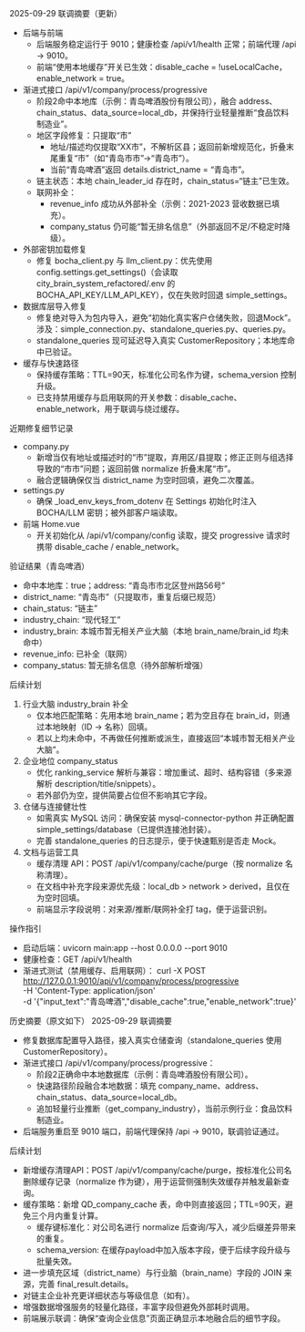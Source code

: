 2025-09-29 联调摘要（更新）
- 后端与前端
  - 后端服务稳定运行于 9010；健康检查 /api/v1/health 正常；前端代理 /api → 9010。
  - 前端“使用本地缓存”开关已生效：disable_cache = !useLocalCache，enable_network = true。
- 渐进式接口 /api/v1/company/process/progressive
  - 阶段2命中本地库（示例：青岛啤酒股份有限公司），融合 address、chain_status、data_source=local_db，并保持行业轻量推断“食品饮料制造业”。
  - 地区字段修复：只提取“市”
    - 地址/描述均仅提取“XX市”，不解析区县；返回前新增规范化，折叠末尾重复“市”（如“青岛市市”→“青岛市”）。
    - 当前“青岛啤酒”返回 details.district_name = “青岛市”。
  - 链主状态：本地 chain_leader_id 存在时，chain_status=“链主”已生效。
  - 联网补全：
    - revenue_info 成功从外部补全（示例：2021-2023 营收数据已填充）。
    - company_status 仍可能“暂无排名信息”（外部返回不足/不稳定时降级）。
- 外部密钥加载修复
  - 修复 bocha_client.py 与 llm_client.py：优先使用 config.settings.get_settings()（会读取 city_brain_system_refactored/.env 的 BOCHA_API_KEY/LLM_API_KEY），仅在失败时回退 simple_settings。
- 数据库层导入修复
  - 修复绝对导入为包内导入，避免“初始化真实客户仓储失败，回退Mock”。涉及：simple_connection.py、standalone_queries.py、queries.py。
  - standalone_queries 现可延迟导入真实 CustomerRepository；本地库命中已验证。
- 缓存与快速路径
  - 保持缓存策略：TTL=90天，标准化公司名作为键，schema_version 控制升级。
  - 已支持禁用缓存与启用联网的开关参数：disable_cache、enable_network，用于联调与绕过缓存。

近期修复细节记录
- company.py
  - 新增当仅有地址或描述时的“市”提取，弃用区/县提取；修正正则与组选择导致的“市市”问题；返回前做 normalize 折叠末尾“市”。
  - 融合逻辑确保仅当 district_name 为空时回填，避免二次覆盖。
- settings.py
  - 确保 _load_env_keys_from_dotenv 在 Settings 初始化时注入 BOCHA/LLM 密钥；被外部客户端读取。
- 前端 Home.vue
  - 开关初始化从 /api/v1/company/config 读取，提交 progressive 请求时携带 disable_cache / enable_network。

验证结果（青岛啤酒）
- 命中本地库：true；address: “青岛市市北区登州路56号”
- district_name: “青岛市”（只提取市，重复后缀已规范）
- chain_status: “链主”
- industry_chain: “现代轻工”
- industry_brain: 本城市暂无相关产业大脑（本地 brain_name/brain_id 均未命中）
- revenue_info: 已补全（联网）
- company_status: 暂无排名信息（待外部解析增强）

后续计划
1) 行业大脑 industry_brain 补全
   - 仅本地匹配策略：先用本地 brain_name；若为空且存在 brain_id，则通过本地映射（ID → 名称）回填。
   - 若以上均未命中，不再做任何推断或派生，直接返回“本城市暂无相关产业大脑”。
2) 企业地位 company_status
   - 优化 ranking_service 解析与兼容：增加重试、超时、结构容错（多来源解析 description/title/snippets）。
   - 若外部仍为空，提供简要占位但不影响其它字段。
3) 仓储与连接健壮性
   - 如需真实 MySQL 访问：确保安装 mysql-connector-python 并正确配置 simple_settings/database（已提供连接池封装）。
   - 完善 standalone_queries 的日志提示，便于快速甄别是否走 Mock。
4) 文档与运营工具
   - 缓存清理 API：POST /api/v1/company/cache/purge（按 normalize 名称清理）。
   - 在文档中补充字段来源优先级：local_db > network > derived，且仅在为空时回填。
   - 前端显示字段说明：对来源/推断/联网补全打 tag，便于运营识别。

操作指引
- 启动后端：uvicorn main:app --host 0.0.0.0 --port 9010
- 健康检查：GET /api/v1/health
- 渐进式测试（禁用缓存、启用联网）：
  curl -X POST http://127.0.0.1:9010/api/v1/company/process/progressive \
    -H 'Content-Type: application/json' \
    -d '{"input_text":"青岛啤酒","disable_cache":true,"enable_network":true}'

历史摘要（原文如下）
2025-09-29 联调摘要
- 修复数据库配置导入路径，接入真实仓储查询（standalone_queries 使用 CustomerRepository）。
- 渐进式接口 /api/v1/company/process/progressive：
  - 阶段2正确命中本地数据库（示例：青岛啤酒股份有限公司）。
  - 快速路径阶段融合本地数据：填充 company_name、address、chain_status、data_source=local_db。
  - 追加轻量行业推断（get_company_industry），当前示例行业：食品饮料制造业。
- 后端服务重启至 9010 端口，前端代理保持 /api → 9010，联调验证通过。

后续计划
- 新增缓存清理API：POST /api/v1/company/cache/purge，按标准化公司名删除缓存记录（normalize 作为键），用于运营侧强制失效缓存并触发最新查询。
- 缓存策略：新增 QD_company_cache 表，命中则直接返回；TTL=90天，避免三个月内重复计算。
  - 缓存键标准化：对公司名进行 normalize 后查询/写入，减少后缀差异带来的重复。
  - schema_version: 在缓存payload中加入版本字段，便于后续字段升级与批量失效。
- 进一步填充区域（district_name）与行业脑（brain_name）字段的 JOIN 来源，完善 final_result.details。
- 对链主企业补充更详细状态与等级信息（如有）。
- 增强数据增强服务的轻量化路径，丰富字段但避免外部耗时调用。
- 前端展示联调：确保“查询企业信息”页面正确显示本地融合后的细节字段。